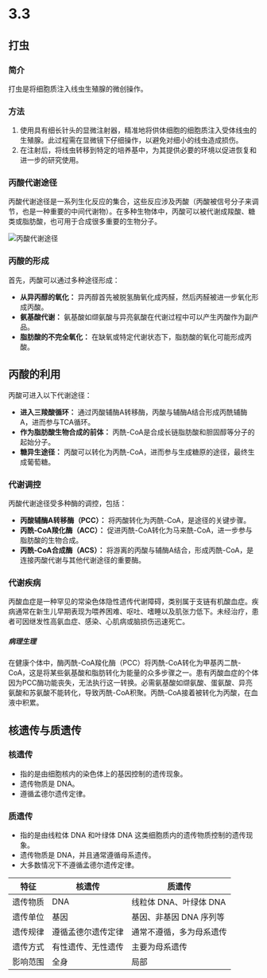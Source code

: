 # 3.3

## 打虫
### 简介
打虫是将细胞质注入线虫生殖腺的微创操作。

### 方法
1. 使用具有细长针头的显微注射器，精准地将供体细胞的细胞质注入受体线虫的生殖腺。此过程需在显微镜下仔细操作，以避免对细小的线虫造成损伤。
2. 在注射后，将线虫转移到特定的培养基中，为其提供必要的环境以促进恢复和进一步的研究使用。

### 丙酸代谢途径

丙酸代谢途径是一系列生化反应的集合，这些反应涉及丙酸（丙酸被信号分子来调节，也是一种重要的中间代谢物）。在多种生物体中，丙酸可以被代谢成羧酸、糖类或脂肪酸，也可用于合成很多重要的生物分子。

![丙酸代谢途径](https://cdn.jerryz.com.cn/gh/YangguangZhou/image@main/pcix/81d6bdbe759a3f5766f950db19054094.3tbeh7czgk20.jpg)

### 丙酸的形成

首先，丙酸可以通过多种途径形成：
- **从异丙醇的氧化：** 异丙醇首先被脱氢酶氧化成丙醛，然后丙醛被进一步氧化形成丙酸。
- **氨基酸代谢：** 氨基酸如缬氨酸与异亮氨酸在代谢过程中可以产生丙酸作为副产品。
- **脂肪酸的不完全氧化：** 在缺氧或特定代谢状态下，脂肪酸的氧化可能形成丙酸。

## 丙酸的利用

丙酸可进入以下代谢途径：

- **进入三羧酸循环：** 通过丙酸辅酶A转移酶，丙酸与辅酶A结合形成丙酰辅酶A，进而参与TCA循环。
- **作为脂肪酸生物合成的前体：** 丙酰-CoA是合成长链脂肪酸和胆固醇等分子的起始分子。
- **糖异生途径：** 丙酸可以转化为丙酰-CoA，进而参与生成糖原的途径，最终生成葡萄糖。

### 代谢调控

丙酸代谢途径受多种酶的调控，包括：

- **丙酸辅酶A转移酶（PCC）：** 将丙酸转化为丙酰-CoA，是途径的关键步骤。
- **丙酰-CoA羧化酶（ACC）：** 促进丙酰-CoA转化为马来酰-CoA，进一步参与脂肪酸的生物合成。
- **丙酰-CoA合成酶（ACS）：** 将游离的丙酸与辅酶A结合，形成丙酰-CoA，是连接丙酸代谢与其他代谢途径的重要酶。

### 代谢疾病

丙酸血症是一种罕见的常染色体隐性遗传代谢障碍，类别属于支链有机酸血症。疾病通常在新生儿早期表现为喂养困难、呕吐、嗜睡以及肌张力低下。未经治疗，患者可因继发性高氨血症、感染、心肌病或脑损伤迅速死亡。


##### 病理生理
在健康个体中，酶丙酰-CoA羧化酶（PCC）将丙酰-CoA转化为甲基丙二酰-CoA，这是将某些氨基酸和脂肪转化为能量的众多步骤之一。患有丙酸血症的个体因为PCC酶功能丧失，无法执行这一转换。必需氨基酸如缬氨酸、蛋氨酸、异亮氨酸和苏氨酸不能转化，导致丙酰-CoA积聚。丙酰-CoA接着被转化为丙酸，在血液中积累。

## 核遗传与质遗传

### 核遗传
- 指的是由细胞核内的染色体上的基因控制的遗传现象。
- 遗传物质是 DNA。
- 遵循孟德尔遗传定律。

### 质遗传
- 指的是由线粒体 DNA 和叶绿体 DNA 这类细胞质内的遗传物质控制的遗传现象。
- 遗传物质是 DNA，并且通常遵循母系遗传。
- 大多数情况下不遵循孟德尔遗传定律。

| 特征 | 核遗传 | 质遗传 |
|---|---|---|
| 遗传物质 | DNA | 线粒体 DNA、叶绿体 DNA |
| 遗传单位 | 基因 | 基因、非基因 DNA 序列等 |
| 遗传规律 | 遵循孟德尔遗传定律 | 通常不遵循，多为母系遗传 |
| 遗传方式 | 有性遗传、无性遗传 | 主要为母系遗传 |
| 影响范围 | 全身 | 局部 |